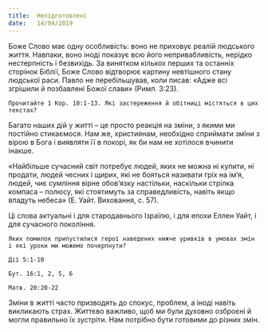 ```yaml
---
title:  Непідготовлені
date:   14/04/2019
---
```


Боже Слово має одну особливість: воно не приховує реалій людського життя. Навпаки, воно іноді показує всю його непривабливість, нерідко нестерпність і безвихідь. За винятком кількох перших та останніх сторінок Біблії, Боже Слово відтворює картину невтішного стану людської раси. Павло не перебільшував, коли писав: «Адже всі згрішили й позбавлені Божої слави» (Римл. 3:23).

`Прочитайте 1 Кор. 10:1-13. Які застереження й обітниці містяться в цих текстах?`

Багато наших дій у житті – це просто реакція на зміни, з якими ми постійно стикаємося. Нам же, християнам, необхідно сприймати зміни з вірою в Бога і виявляти її в покорі, як би нам не хотілося вчинити інакше.

«Найбільше сучасний світ потребує людей, яких не можна ні купити, ні продати, людей чесних і щирих, які не бояться називати гріх на ім’я, людей, чиє сумління вірне обов’язку настільки, наскільки стрілка компаса – полюсу, які стоятимуть за справедливість, навіть якщо впадуть небеса» (Е. Уайт. Виховання, с. 57).

Ці слова актуальні і для стародавнього Ізраїлю, і для епохи Еллен Уайт, і для сучасного покоління.

`Яких помилок припустилися герої наведених нижче уривків в умовах змін і які уроки ми можемо почерпнути?`

`Дії 5:1-10`

`Бут. 16:1, 2, 5, 6`

`Матв. 20:20-22`

Зміни в житті часто призводять до спокус, проблем, а іноді навіть викликають страх. Життєво важливо, щоб ми були духовно озброєні й могли правильно їх зустріти. Нам потрібно бути готовими до різних змін.